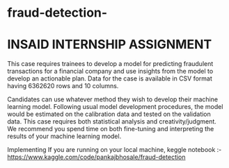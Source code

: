 # fraud-detection-
# INSAID INTERNSHIP ASSIGNMENT

This case requires trainees to develop a model for predicting fraudulent transactions for a financial company and use insights from the model to develop an actionable plan. Data for the case is available in CSV format having 6362620 rows and 10 columns. 

Candidates can use whatever method they wish to develop their machine learning model. Following usual model development procedures, the model would be estimated on the calibration data and tested on the validation data. This case requires both statistical analysis and creativity/judgment. We recommend you spend time on both fine-tuning and interpreting the results of your machine learning model.

Implementing
If you are running on your local machine,
keggle notebook :-https://www.kaggle.com/code/pankajbhosale/fraud-detection
